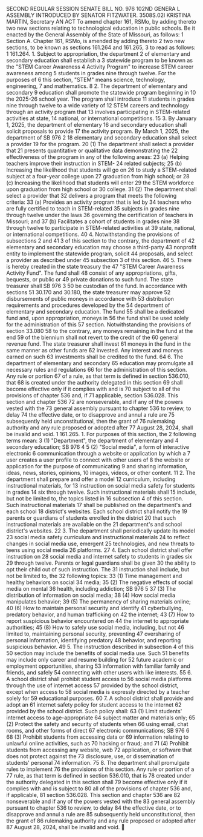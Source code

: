 SECOND REGULAR SESSION
SENATE BILL NO. 976
102ND GENERA L ASSEMBLY
INTRODUCED BY SENATOR FITZWATER.
3508S.02I KRISTINA MARTIN, Secretary
AN ACT
To amend chapter 161, RSMo, by adding thereto two new sections relating to technological
education in public schools.
Be it enacted by the General Assembly of the State of Missouri, as follows:
1 Section A. Chapter 161, RSMo, is amended by adding thereto
2 two new sections, to be known as sections 161.264 and 161.265,
3 to read as follows:
1 161.264. 1. Subject to appropriation, the department
2 of elementary and secondary education shall establish a
3 statewide program to be known as the "STEM Career Awareness
4 Activity Program" to increase STEM career awareness among
5 students in grades nine through twelve. For the purposes of
6 this section, "STEM" means science, technology, engineering,
7 and mathematics.
8 2. The department of elementary and secondary
9 education shall promote the statewide program beginning in
10 the 2025-26 school year. The program shall introduce
11 students in grades nine through twelve to a wide variety of
12 STEM careers and technology through an activity program that
13 involves participating in STEM-related activities at state,
14 national, or international competitions.
15 3. By January 1, 2025, the department of elementary
16 and secondary education shall solicit proposals to provide
17 the activity program. By March 1, 2025, the department of
SB 976 2
18 elementary and secondary education shall select a provider
19 for the program.
20 (1) The department shall select a provider that
21 presents quantitative or qualitative data demonstrating the
22 effectiveness of the program in any of the following areas:
23 (a) Helping teachers improve their instruction in STEM-
24 related subjects;
25 (b) Increasing the likelihood that students will go on
26 to study a STEM-related subject at a four-year college upon
27 graduation from high school; or
28 (c) Increasing the likelihood that students will enter
29 the STEM workforce upon graduation from high school or
30 college.
31 (2) The department shall select a provider that
32 delivers a program that meets the following criteria:
33 (a) Provides an activity program that is led by
34 teachers who are fully certified to teach in STEM-related
35 subjects in grades nine through twelve under the laws
36 governing the certification of teachers in Missouri; and
37 (b) Facilitates a cohort of students in grades nine
38 through twelve to participate in STEM-related activities at
39 state, national, or international competitions.
40 4. Notwithstanding the provisions of subsections 2 and
41 3 of this section to the contrary, the department of
42 elementary and secondary education may choose a third-party
43 nonprofit entity to implement the statewide program, solicit
44 proposals, and select a provider as described under
45 subsection 3 of this section.
46 5. There is hereby created in the state treasury the
47 "STEM Career Awareness Activity Fund". The fund shall
48 consist of any appropriations, gifts, bequests, or public or
49 private donations to such fund. The state treasurer shall
SB 976 3
50 be custodian of the fund. In accordance with sections
51 30.170 and 30.180, the state treasurer may approve
52 disbursements of public moneys in accordance with
53 distribution requirements and procedures developed by the
54 department of elementary and secondary education. The fund
55 shall be a dedicated fund and, upon appropriation, moneys in
56 the fund shall be used solely for the administration of this
57 section. Notwithstanding the provisions of section 33.080
58 to the contrary, any moneys remaining in the fund at the end
59 of the biennium shall not revert to the credit of the
60 general revenue fund. The state treasurer shall invest
61 moneys in the fund in the same manner as other funds are
62 invested. Any interest and moneys earned on such
63 investments shall be credited to the fund.
64 6. The department of elementary and secondary
65 education may promulgate all necessary rules and regulations
66 for the administration of this section. Any rule or portion
67 of a rule, as that term is defined in section 536.010, that
68 is created under the authority delegated in this section
69 shall become effective only if it complies with and is
70 subject to all of the provisions of chapter 536 and, if
71 applicable, section 536.028. This section and chapter 536
72 are nonseverable, and if any of the powers vested with the
73 general assembly pursuant to chapter 536 to review, to delay
74 the effective date, or to disapprove and annul a rule are
75 subsequently held unconstitutional, then the grant of
76 rulemaking authority and any rule proposed or adopted after
77 August 28, 2024, shall be invalid and void.
1 161.265. 1. For purposes of this section, the
2 following terms mean:
3 (1) "Department", the department of elementary and
4 secondary education;
SB 976 4
5 (2) "Social media", a form of interactive electronic
6 communication through a website or application by which a
7 user creates a user profile to connect with other users of
8 the website or application for the purpose of communicating
9 and sharing information, ideas, news, stories, opinions,
10 images, videos, or other content.
11 2. The department shall prepare and offer a model
12 curriculum, including instructional materials, for
13 instruction on social media safety for students in grades
14 six through twelve. Such instructional materials shall
15 include, but not be limited to, the topics listed in
16 subsection 4 of this section. Such instructional materials
17 shall be published on the department's and each school
18 district's websites. Each school district shall notify the
19 parents or guardians of students enrolled in the district
20 that such instructional materials are available on the
21 department's and school district's websites.
22 3. The department shall periodically update its model
23 social media safety curriculum and instructional materials
24 to reflect changes in social media use, emergent
25 technologies, and new threats to teens using social media
26 platforms.
27 4. Each school district shall offer instruction on
28 social media and internet safety to students in grades six
29 through twelve. Parents or legal guardians shall be given
30 the ability to opt their child out of such instruction. The
31 instruction shall include, but not be limited to, the
32 following topics:
33 (1) Time management and healthy behaviors on social
34 media;
35 (2) The negative effects of social media on mental
36 health, including addiction;
SB 976 5
37 (3) The distribution of information on social media;
38 (4) How social media manipulates behavior;
39 (5) The permanency of sharing materials online;
40 (6) How to maintain personal security and identify
41 cyberbullying, predatory behavior, and human trafficking on
42 the internet;
43 (7) How to report suspicious behavior encountered on
44 the internet to appropriate authorities;
45 (8) How to safely use social media, including, but not
46 limited to, maintaining personal security, preventing
47 oversharing of personal information, identifying predatory
48 behavior, and reporting suspicious behavior.
49 5. The instruction described in subsection 4 of this
50 section may include the benefits of social media use. Such
51 benefits may include only career and resume building for
52 future academic or employment opportunities, sharing
53 information with familiar family and friends, and safely
54 connecting with other users with like interests.
55 6. A school district shall prohibit student access to
56 social media platforms through the use of internet access
57 provided by the school district, except when access to
58 social media is expressly directed by a teacher solely for
59 educational purposes.
60 7. A school district shall provide and adopt an
61 internet safety policy for student access to the internet
62 provided by the school district. Such policy shall:
63 (1) Limit students' internet access to age-appropriate
64 subject matter and materials only;
65 (2) Protect the safety and security of students when
66 using email, chat rooms, and other forms of direct
67 electronic communications;
SB 976 6
68 (3) Prohibit students from accessing data or
69 information relating to unlawful online activities, such as
70 hacking or fraud; and
71 (4) Prohibit students from accessing any website, web
72 application, or software that does not protect against the
73 disclosure, use, or dissemination of students' personal
74 information.
75 8. The department shall promulgate rules to implement
76 the provisions of this section. Any rule or portion of a
77 rule, as that term is defined in section 536.010, that is
78 created under the authority delegated in this section shall
79 become effective only if it complies with and is subject to
80 all of the provisions of chapter 536 and, if applicable,
81 section 536.028. This section and chapter 536 are
82 nonseverable and if any of the powers vested with the
83 general assembly pursuant to chapter 536 to review, to delay
84 the effective date, or to disapprove and annul a rule are
85 subsequently held unconstitutional, then the grant of
86 rulemaking authority and any rule proposed or adopted after
87 August 28, 2024, shall be invalid and void.
